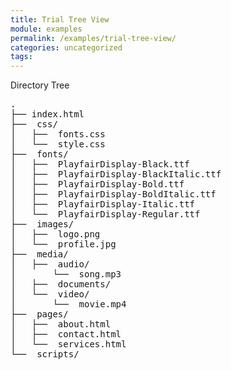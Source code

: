 ```yaml
---
title: Trial Tree View
module: examples
permalink: /examples/trial-tree-view/
categories: uncategorized
tags: 
---
```


<div id="code-heading">Directory Tree</div>
<pre id="bash">
.
├── index.html
├── <i class="far fa-folder-open"></i> css/
│   ├── <i class="fab fa-css3-alt"></i> fonts.css
│   └── <i class="fab fa-css3-alt"></i> style.css
├── <i class="far fa-folder-open"></i> fonts/
│   ├── <i class="fas fa-font"></i> PlayfairDisplay-Black.ttf
│   ├── <i class="fas fa-font"></i> PlayfairDisplay-BlackItalic.ttf
│   ├── <i class="fas fa-font"></i> PlayfairDisplay-Bold.ttf
│   ├── <i class="fas fa-font"></i> PlayfairDisplay-BoldItalic.ttf
│   ├── <i class="fas fa-font"></i> PlayfairDisplay-Italic.ttf
│   └── <i class="fas fa-font"></i> PlayfairDisplay-Regular.ttf
├── <i class="far fa-folder-open"></i> images/
│   ├── <i class="far fa-image"></i> logo.png
│   └── <i class="far fa-image"></i> profile.jpg
├── <i class="far fa-folder-open"></i> media/
│   ├── <i class="far fa-folder-open"></i> audio/
│       └── <i class="fas fa-music"></i> song.mp3
│   ├── <i class="far fa-folder"></i> documents/
│   └── <i class="far fa-folder-open"></i> video/
│       └── <i class="fas fa-video"></i> movie.mp4
├── <i class="far fa-folder-open"></i> pages/
│   ├── <i class="fab fa-html5"></i> about.html
│   ├── <i class="fab fa-html5"></i> contact.html
│   └── <i class="fab fa-html5"></i> services.html
└── <i class="far fa-folder"></i> scripts/
</pre>
